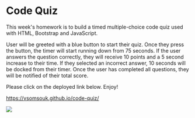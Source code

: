 <h1>Code Quiz</h1>

This week's homework is to build a timed multiple-choice code quiz used with HTML, Bootstrap and JavaScript. 

User will be greeted with a blue button to start their quiz. Once they press the button, the timer will start running down from 75 seconds. If the user answers the question correctly, they will receive 10 points and a 5 second increase to their time. If they selected an incorrect answer, 10 seconds will be docked from their timer. Once the user has completed all questions, they will be notified of their total score.

 Please click on the deployed link below. Enjoy!

 https://vsomsouk.github.io/code-quiz/

<img src="./assets/image/quizimg.jpg">

